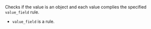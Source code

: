 Checks if the value is an object and each value complies the specified ```value_field``` rule.

* ```value_field``` is a rule. 